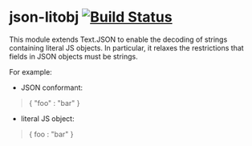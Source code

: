 # json-litobj [![Build Status](https://travis-ci.org/jonathankochems/json-litobj.svg)](https://travis-ci.org/jonathankochems/json-litobj)

This module extends Text.JSON to enable the decoding of strings containing literal JS objects.
In particular, it relaxes the restrictions that fields in JSON objects must be strings.

For example:

* JSON conformant:  
> { "foo" : "bar" }
* literal JS object: 
> { foo : "bar" }